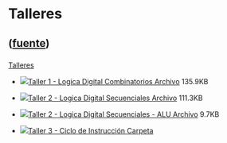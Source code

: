 # Talleres
([fuente](https://campus.exactas.uba.ar/course/view.php?id=1100&section=6))
---
###
[Talleres](https://campus.exactas.uba.ar/course/view.php?id=1100&section=6)

  - [![ ](https://campus.exactas.uba.ar/theme/image.php/aardvark/core/1524598950/f/archive-24)Taller 1 - Logica Digital Combinatorios Archivo](https://campus.exactas.uba.ar/mod/resource/view.php?id=60371) 135.9KB

  - [![ ](https://campus.exactas.uba.ar/theme/image.php/aardvark/core/1524598950/f/archive-24)Taller 2 - Logica Digital Secuenciales Archivo](https://campus.exactas.uba.ar/mod/resource/view.php?id=60947) 111.3KB

  - [![ ](https://campus.exactas.uba.ar/theme/image.php/aardvark/core/1524598950/f/markup-24)Taller 2 - Logica Digital Secuenciales - ALU Archivo](https://campus.exactas.uba.ar/mod/resource/view.php?id=60948) 9.7KB

  - [![ ](https://campus.exactas.uba.ar/theme/image.php/aardvark/folder/1524598950/icon)Taller 3 - Ciclo de Instrucción Carpeta](https://campus.exactas.uba.ar/mod/folder/view.php?id=61240)

